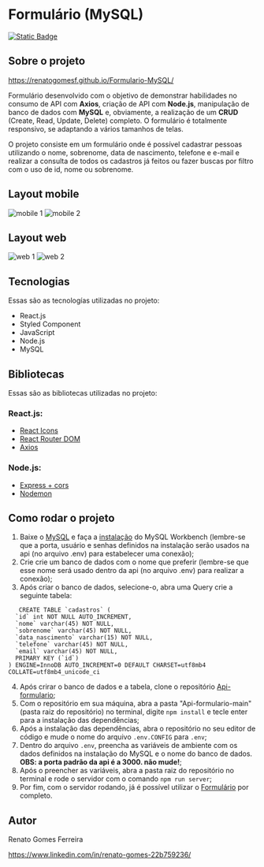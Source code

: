 # Formulário (MySQL)

[![Static Badge](https://img.shields.io/badge/Licen%C3%A7a-MIT-green)](https://github.com/renatogomesf/Formulario/blob/main/LICENSE)

## Sobre o projeto

https://renatogomesf.github.io/Formulario-MySQL/

Formulário desenvolvido com o objetivo de demonstrar habilidades no consumo de API com **Axios**, criação de API com **Node.js**, manipulação de banco de dados com **MySQL** e, obviamente, a realização de um **CRUD** (Create, Read, Update, Delete) completo. O formulário é totalmente responsivo, se adaptando a vários tamanhos de telas.

O projeto consiste em um formulário onde é possível cadastrar pessoas utilizando o nome, sobrenome, data de nascimento, telefone e e-mail e realizar a consulta de todos os cadastros já feitos ou fazer buscas por filtro com o uso de id, nome ou sobrenome. 

## Layout mobile

![mobile 1](https://raw.githubusercontent.com/renatogomesf/imagens-projetos/main/imagens/formul%C3%A1rio/mobile-1.png) ![mobile 2](https://raw.githubusercontent.com/renatogomesf/imagens-projetos/main/imagens/formul%C3%A1rio/mobile-2.png)

## Layout web

![web 1](https://raw.githubusercontent.com/renatogomesf/imagens-projetos/main/imagens/formul%C3%A1rio/web-1.png) ![web 2](https://raw.githubusercontent.com/renatogomesf/imagens-projetos/main/imagens/formul%C3%A1rio/web-2.png)

## Tecnologias
Essas são as tecnologías utilizadas no projeto:

* React.js
* Styled Component
* JavaScript
* Node.js
* MySQL

## Bibliotecas
Essas são as bibliotecas utilizadas no projeto:

### React.js:
* [React Icons](https://react-icons.github.io/react-icons/)
* [React Router DOM](https://www.npmjs.com/package/react-router-dom)
* [Axios](https://axios-http.com/ptbr/docs/intro)

### Node.js:
* [Express + cors](https://expressjs.com/pt-br/)
* [Nodemon](https://nodemon.io/)

## Como rodar o projeto

1) Baixe o [MySQL](https://dev.mysql.com/downloads/installer/) e faça a [instalação](https://www.youtube.com/watch?v=adIIAEc3Q04&list=PLx4x_zx8csUgQUjExcssR3utb3JIX6Kra&ab_channel=CFBCursos) do MySQL Workbench (lembre-se que a porta, usuário e senhas definidos na instalação serão usados na api (no arquivo .env) para estabelecer uma conexão);
2) Crie crie um banco de dados com o nome que preferir (lembre-se que esse nome será usado dentro da api (no arquivo .env) para realizar a conexão);
3) Após criar o banco de dados, selecione-o, abra uma Query crie a seguinte tabela:

```
   CREATE TABLE `cadastros` (
  `id` int NOT NULL AUTO_INCREMENT,
  `nome` varchar(45) NOT NULL,
  `sobrenome` varchar(45) NOT NULL,
  `data_nascimento` varchar(15) NOT NULL,
  `telefone` varchar(45) NOT NULL,
  `email` varchar(45) NOT NULL,
  PRIMARY KEY (`id`)
) ENGINE=InnoDB AUTO_INCREMENT=0 DEFAULT CHARSET=utf8mb4 COLLATE=utf8mb4_unicode_ci
```

4) Após crirar o banco de dados e a tabela, clone o repositório [Api-formulario](https://github.com/renatogomesf/Api-formulario);
5) Com o repositório em sua máquina, abra a pasta "Api-formulario-main" (pasta raiz do repositório) no terminal, digite `npm install` e tecle enter para a instalação das dependências;
6) Após a instalação das dependências, abra o repositório no seu editor de código e mude o nome do arquivo `.env.CONFIG` para `.env`;
7) Dentro do arquivo `.env`, preencha as variáveis de ambiente com os dados definidos na instalação do MySQL e o nome do banco de dados. **OBS: a porta padrão da api é a 3000. não mude!**;
8) Após o preencher as variáveis, abra a pasta raiz do repositório no terminal e rode o servidor com o comando `npm run server`;
9) Por fim, com o servidor rodando, já é possível utilizar o [Formulário](https://renatogomesf.github.io/Formulario/) por completo.

## Autor

Renato Gomes Ferreira

https://www.linkedin.com/in/renato-gomes-22b759236/
